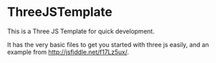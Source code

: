 # ThreeJSTemplate

This is a Three JS Template for quick development. 

It has the very basic files to get you started with three js easily, and an example from http://jsfiddle.net/f17Lz5ux/.

